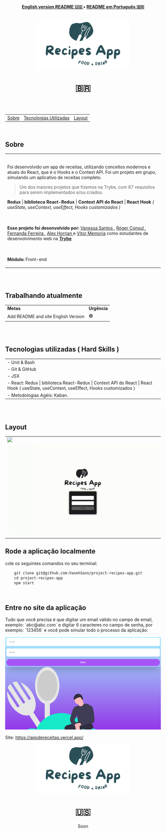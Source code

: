 <div align="center">
  <b>
    <a href="#----">English version README 🇺🇸 </a> •
    <a href="#--">README em Português 🇧🇷</a>
  </b>
</div>
<br>
<br>
<div align="center">
 <img src="/logo.png" alt="recipes app project logo" width="300px"/>
  <br>
 <h1> 🇧🇷 </h1> 
</div> 
<br>
<br>
<section>
  <table align="center">
   <tr><p align="center">
    <b>
      <td> <a href="#----sobre--">Sobre</a></td> 
      <td>  <a href="#tecnologias-utilizadas--hard-skills-">Tecnologias Utilizadas</a></td> 
      <td>  <a href="#layout">Layout</a></td>
     </b>
    </p>
   </tr>
  </table>
<br>
<div>
  <h2 align="left">
    Sobre
  </h2>
  <table>
    <tr>
      <td><br>
        <p align="left">Foi desenvolvido um app de receitas, utilizando conceitos modernos e atuais do React, que é o Hooks e o Context API. Foi um projeto em grupo, simulando um aplicativo de receitas completo.
        </p>
        <blockquote>
          Um dos maiores projetos que fizemos na Trybe, com 87 requisitos para serem implementados e/ou criados.
          </blockquote>
          <!--          <p> Uma ótima simulação, com direito a login, favoritar e desfavoritar receitas, página de receita feitas, com direito a uma checklist, página de pesquisas e filtragens por categorias.</p> -->
          <p align="left"><b>Redux</b> | <b>biblioteca React-Redux</b> | <b>Context API do React</b> | <b>React Hook</b> <i>( useState, useContext, useEffect, Hooks customizados )</i>
          </p>
    </tr>
    <tr>
      <td><br>
        <p align="left">
          <b>Esse projeto foi desenvolvido por:</b>
          <a href="https://www.linkedin.com/in/vanehsann/" target="_blank"> Vanessa Santos </a>,
          <a href="https://www.linkedin.com/in/rogerconsul/" target="_blank"> Róger Consul </a>,
          <a href="https://www.linkedin.com/in/fefcufe/" target="_blank"> Fernanda Ferreira </a>,
          <a href="https://www.linkedin.com/in/alex-horman-510094226/" target="_blank"> Alex Hornan </a> e
          <a href="https://www.linkedin.com/in/vitormemoria/" target="_blank"> Vitor Memoria</a>
          como estudantes de desenvolvimento web na <b><a href="https://www.betrybe.com/" target="_blank"> Trybe </a></b>
        </p>
      </td>
    <tr>
    <tr>
      <td><br>
        <p align="left">
          <b>Módulo:</b> Front-end
        </p>
      </td>
    </tr>

  </table>
</div>
<br>
<br>

<div>
   <h2>Trabalhando atualmente</h2>
   <table>
  <tr>
    <td>
      <b>Metas</b>
    </td>
    <td>
      <b>Urgência</b>
    </td>
  </tr>
     <tr>
    <td>Add README and site English Version</td>
    <td>🟢</td>
  </tr>

</table></div>

<br>
<br>


<div>
    <h2 align="left">
Tecnologias utilizadas ( Hard Skills )
</h2>
    <table>
      
 <tr><td>
 - Unit & Bash
 </tr></td> 
 <tr><td> 
     - Git & GitHub
 </tr></td> 
 <tr><td> 
 - JSX
 </td></tr> 
  <tr><td> 
 - React: Redux | biblioteca React-Redux  | Context API do React | React Hook ( useState, useContext, useEffect, Hooks customizados )
 </td></tr>
   <tr><td> 
 - Metodologias Agéis: Kaban.
 </td></tr>
    </table>
  </div>
  
<br>
<br>
<div>
    <h2 align="left">
Layout
</h2>
 <table>  
 <tr>
  <td><img src="./recording2_2_-_1_.gif" /></td></tr>
 <tr><td> 
<img src="./recording1_1_-_1_.gif" />
 </td></tr> 
    </table>
  </div>

  <div align="left">
        <h1>Rode a  aplicação localmente</h1>      
  <p> cole os seguintes comandos no seu terminal:</p>
      
        git clone git@github.com:VanehSann/project-recipes-app.git
        cd project-recipes-app
        npm start
        
</div>
        <br/>
<div align="left">
         <h1>Entre no site da aplicação</h1>
        <p>Tudo que você precisa é que digitar um email válido no campo de email, exemplo: `abc@abc.com` e digitar 6 caracteres no campo de senha, por exemplo: `123456` e você pode simular todo o processo da aplicação:</p>
        <img src="/demo.png" />
        <br>
       <p>Site: <a href="https://appdereceitas.vercel.app/">https://appdereceitas.vercel.app/</a></p>
   </div>
    </section>
<div align="center">
  <img src="/logo.png" alt="recipes app project logo" width="300px"/>
  <br>
  <h1 align="center">  🇺🇸  </h1>
  <p align="center"> Soon </p>
</div>
